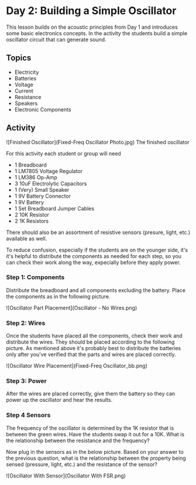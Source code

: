 Day 2: Building a Simple Oscillator
===================================

This lesson builds on the acoustic principles from Day 1 and introduces some
basic electronics concepts. In the activity the students build a simple
oscillator circuit that can generate sound.

Topics
------

* Electricity
* Batteries
* Voltage
* Current
* Resistance
* Speakers
* Electronic Components


Activity
--------

![Finished Oscillator](Fixed-Freq Oscillator Photo.jpg)
The finished oscillator

For this activity each student or group will need

* 1 Breadboard
* 1 LM7805 Voltage Regulator
* 1 LM386 Op-Amp
* 3 10uF Electrolytic Capacitors
* 1 (Very) Small Speaker
* 1 9V Battery Connector
* 1 9V Battery
* 1 Set Breadboard Jumper Cables
* 2 10K Resistor
* 2 1K Resistors

There should also be an assortment of resistive sensors (presure, light, etc.)
available as well.

To reduce confusion, especially if the students are on the younger side, it's
it's helpful to distribute the components as needed for each step, so you can
check their work along the way, expecially before they apply power.

### Step 1: Components

Distribute the breadboard and all components excluding the battery. Place the
components as in the following picture.


![Oscillator Part Placement](Oscillator - No Wires.png)

### Step 2: Wires

Once the students have placed all the components, check their work and
distribute the wires. They should be placed according to the following picture.
As mentioned above it's probably best to distribute the batteries only after
you've verified that the parts and wires are placed correctly.

![Oscillator Wire Placement](Fixed-Freq Oscillator_bb.png)

### Step 3: Power

After the wires are placed correctly, give them the battery so they can power
up the oscillator and hear the results.

### Step 4 Sensors

The frequency of the oscillator is determined by the 1K resistor that is
between the green wires. Have the students swap it out for a 10K. What is the
relationship between the resistance and the frequency?

Now plug in the sensors as in the below picture. Based on your answer to the
previous question, what is the relationship between the property being sensed
(pressure, light, etc.) and the resistance of the sensor?

![Oscillator With Sensor](Oscillator With FSR.png)
